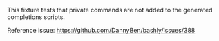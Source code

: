 This fixture tests that private commands are not added to the generated
completions scripts.

Reference issue: https://github.com/DannyBen/bashly/issues/388
